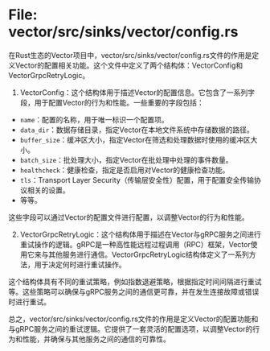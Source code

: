 # File: vector/src/sinks/vector/config.rs

在Rust生态的Vector项目中，vector/src/sinks/vector/config.rs文件的作用是定义Vector的配置相关功能。这个文件中定义了两个结构体：VectorConfig和VectorGrpcRetryLogic。

1. VectorConfig：这个结构体用于描述Vector的配置信息。它包含了一系列字段，用于配置Vector的行为和性能。一些重要的字段包括：

- `name`：配置的名称，用于唯一标识一个配置项。
- `data_dir`：数据存储目录，指定Vector在本地文件系统中存储数据的路径。
- `buffer_size`：缓冲区大小，指定Vector在筛选和处理数据时使用的缓冲区大小。
- `batch_size`：批处理大小，指定Vector在批处理中处理的事件数量。
- `healthcheck`：健康检查，指定是否启用对Vector的健康检查功能。
- `tls`：Transport Layer Security（传输层安全性）配置，用于配置安全传输协议相关的设置。
- 等等。

这些字段可以通过Vector的配置文件进行配置，以调整Vector的行为和性能。

2. VectorGrpcRetryLogic：这个结构体用于描述在Vector与gRPC服务之间进行重试操作的逻辑。gRPC是一种高性能远程过程调用（RPC）框架，Vector使用它来与其他服务进行通信。VectorGrpcRetryLogic结构体定义了一系列方法，用于决定何时进行重试操作。

这个结构体具有不同的重试策略，例如指数退避策略，根据指定时间间隔进行重试等。这些策略可以确保与gRPC服务之间的通信更可靠，并在发生连接故障或错误时进行重试。

总之，vector/src/sinks/vector/config.rs文件的作用是定义Vector的配置功能和与gRPC服务之间的重试逻辑。它提供了一套灵活的配置选项，以调整Vector的行为和性能，并确保与其他服务之间的通信的可靠性。

